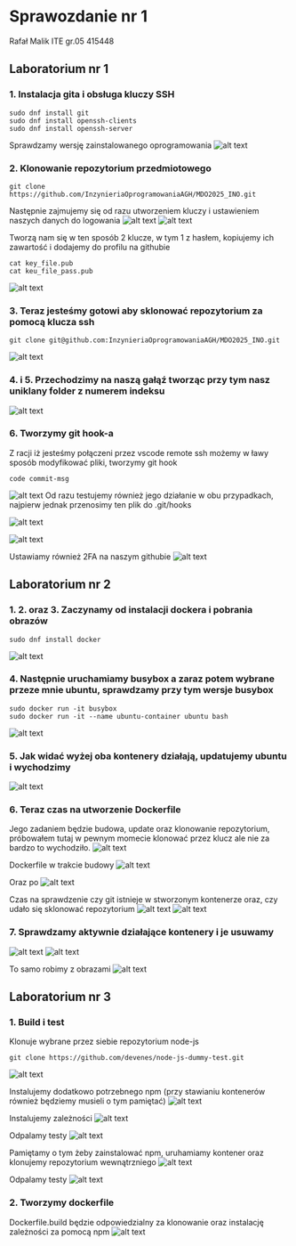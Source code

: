 # Sprawozdanie nr 1
Rafał Malik ITE gr.05 
415448

## Laboratorium nr 1
### 1. Instalacja gita i obsługa kluczy SSH
    sudo dnf install git
    sudo dnf install openssh-clients 
    sudo dnf install openssh-server  
 
Sprawdzamy wersję zainstalowanego oprogramowania
![alt text](image.png)

### 2. Klonowanie repozytorium przedmiotowego
    git clone https://github.com/InzynieriaOprogramowaniaAGH/MDO2025_INO.git

Następnie zajmujemy się od razu utworzeniem kluczy i ustawieniem naszych danych do logowania
![alt text](image-1.png)
  ![alt text](image-3.png)
  
  Tworzą nam się w ten sposób 2 klucze, w tym 1 z hasłem, kopiujemy ich zawartość i dodajemy do profilu na githubie

    cat key_file.pub
    cat keu_file_pass.pub
  
  ![alt text](image-2.png)  

### 3. Teraz jesteśmy gotowi aby sklonować repozytorium za pomocą klucza ssh
    git clone git@github.com:InzynieriaOprogramowaniaAGH/MDO2025_INO.git
![alt text](image-5.png)

### 4. i 5. Przechodzimy na naszą gałąź tworząc przy tym nasz uniklany folder z numerem indeksu  

![alt text](image-4.png)

### 6. Tworzymy git hook-a
Z racji iż jesteśmy połączeni przez vscode remote ssh możemy w ławy sposób modyfikować pliki, tworzymy git hook
    
    code commit-msg

![alt text](image-6.png)
  Od razu testujemy również jego działanie w obu przypadkach, najpierw jednak przenosimy ten plik do .git/hooks
  
  ![alt text](image-7.png)

  ![alt text](image-8.png)

  Ustawiamy również 2FA na naszym githubie
  ![alt text](image-9.png)

## Laboratorium nr 2

### 1. 2. oraz 3. Zaczynamy od instalacji dockera i pobrania obrazów 
    sudo dnf install docker
![alt text](image-10.png)

### 4. Następnie uruchamiamy busybox a zaraz potem wybrane przeze mnie ubuntu, sprawdzamy przy tym wersje busybox

    sudo docker run -it busybox
    sudo docker run -it --name ubuntu-container ubuntu bash

![alt text](image-11.png)

### 5. Jak widać wyżej oba kontenery działają, updatujemy ubuntu i wychodzimy


![alt text](image-13.png)


### 6. Teraz czas na utworzenie Dockerfile
Jego zadaniem będzie budowa, update oraz klonowanie repozytorium, próbowałem tutaj w pewnym momecie klonować przez klucz ale nie za bardzo to wychodziło.
![alt text](image-12.png)

Dockerfile w trakcie budowy
![alt text](image-14.png)

  Oraz po
 ![alt text](image-15.png)

  Czas na sprawdzenie czy git istnieje w stworzonym kontenerze oraz, czy udało się sklonować repozytorium
![alt text](image-16.png)
![alt text](image-17.png)

### 7. Sprawdzamy aktywnie działające kontenery i je usuwamy
![alt text](image-18.png)
![alt text](image-19.png)

To samo robimy z obrazami
![alt text](image-20.png)

## Laboratorium nr 3
### 1. Build i test
Klonuje wybrane przez siebie repozytorium node-js
    
    git clone https://github.com/devenes/node-js-dummy-test.git

![alt text](image-21.png)

Instalujemy dodatkowo potrzebnego npm (przy stawianiu kontenerów również będziemy musieli o tym pamiętać)
![alt text](image-22.png)

Instalujemy zależności
![alt text](image-23.png)  

Odpalamy testy
![alt text](image-24.png)

Pamiętamy o tym żeby zainstalować npm, uruhamiamy kontener oraz klonujemy repozytorium wewnątrzniego
![alt text](image-25.png)

Odpalamy testy
![alt text](image-26.png)

### 2. Tworzymy dockerfile
Dockerfile.build będzie odpowiedzialny za klonowanie oraz instalację zależności za pomocą npm
![alt text](image-27.png)
